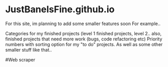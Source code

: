 # JustBaneIsFine.github.io
For this site, im planning to add some smaller features soon
For example..

Categories for my finished projects (level 1 finished projects, level 2.. also, finished projects that need more work (bugs, code refactoring  etc)
Priority numbers with sorting option for my "to do" projects.
As well as some other smaller stuff like that..



#Web scraper
